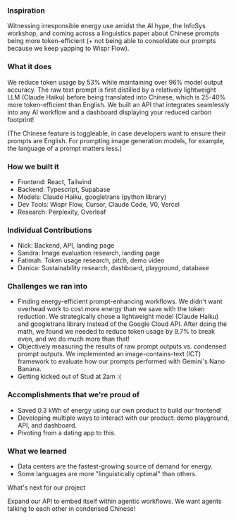### Inspiration

Witnessing irresponsible energy use amidst the AI hype, the InfoSys workshop, and coming across a linguistics paper about Chinese prompts being more token-efficient (+ not being able to consolidate our prompts because we keep yapping to Wispr Flow).

### What it does

We reduce token usage by 53% while maintaining over 96% model output accuracy. The raw text prompt is first distilled by a relatively lightweight LLM (Claude Haiku) before being translated into Chinese, which is 25-40% more token-efficient than English. We built an API that integrates seamlessly into any AI workflow and a dashboard displaying your reduced carbon footprint!

(The Chinese feature is toggleable, in case developers want to ensure their prompts are English. For prompting image generation models, for example, the language of a prompt matters less.)

### How we built it

- Frontend: React, Tailwind
- Backend: Typescript, Supabase
- Models: Claude Haiku, googletrans (python library)
- Dev Tools: Wispr Flow, Cursor, Claude Code, V0, Vercel
- Research: Perplexity, Overleaf

### Individual Contributions

- Nick: Backend, API, landing page
- Sandra: Image evaluation research, landing page
- Fatimah: Token usage research, pitch, demo video
- Danica: Sustainability research, dashboard, playground, database

### Challenges we ran into

- Finding energy-efficient prompt-enhancing workflows. We didn't want overhead work to cost more energy than we save with the token reduction. We strategically chose a lightweight model (Claude Haiku) and googletrans library instead of the Google Cloud API. After doing the math, we found we needed to reduce token usage by 9.7% to break even, and we do much more than that!
- Objectively measuring the results of raw prompt outputs vs. condensed prompt outputs. We implemented an image-contains-text (ICT) framework to evaluate how our prompts performed with Gemini's Nano Banana.
- Getting kicked out of Stud at 2am :(

### Accomplishments that we're proud of

- Saved 0.3 kWh of energy using our own product to build our frontend!
- Developing multiple ways to interact with our product: demo playground, API, and dashboard.
- Pivoting from a dating app to this.

### What we learned

- Data centers are the fastest-growing source of demand for energy.
- Some languages are more "linguistically optimal" than others.

What's next for our project

Expand our API to embed itself within agentic workflows. We want agents talking to each other in condensed Chinese!
